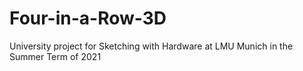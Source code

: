 # Four-in-a-Row-3D
University project for Sketching with Hardware at LMU Munich in the Summer Term of 2021
